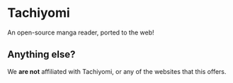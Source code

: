 # Tachiyomi
An open-source manga reader, ported to the web!

## Anything else?
We **are not** affiliated with Tachiyomi, or any of the websites that this offers. 
